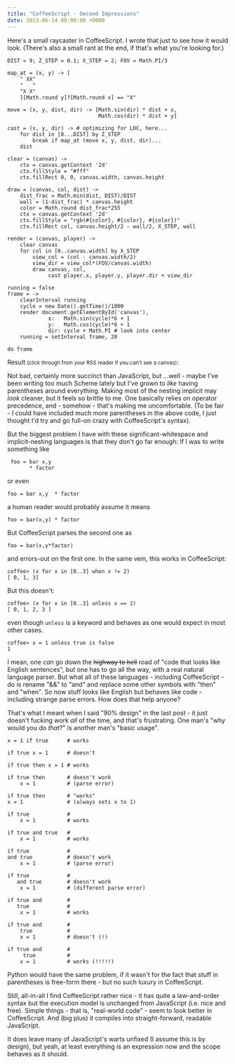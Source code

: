 ```yaml
---
title: "CoffeeScript - Second Impressions"
date: 2013-06-14 00:00:00 +0000
---
```

Here's a small raycaster in CoffeeScript. I wrote that just to see how it
would look. (There's also a small rant at the end, if that's what you're
looking for.)

    DIST = 9; Z_STEP = 0.1; X_STEP = 2; FOV = Math.PI/3

    map_at = (x, y) -> [
        " XX"
        "   "
        "X X"
        ][Math.round y]?[Math.round x] == "X"

    move = (x, y, dist, dir) -> [Math.sin(dir) * dist + x,
                                 Math.cos(dir) * dist + y]

    cast = (x, y, dir) -> # optimizing for LOC, here...
        for dist in [0...DIST] by Z_STEP
            break if map_at (move x, y, dist, dir)...
        dist

    clear = (canvas) ->
        ctx = canvas.getContext '2d'
        ctx.fillStyle = "#fff"
        ctx.fillRect 0, 0, canvas.width, canvas.height

    draw = (canvas, col, dist) ->
        dist_frac = Math.min(dist, DIST)/DIST
        wall = (1-dist_frac) * canvas.height
        color = Math.round dist_frac*255
        ctx = canvas.getContext '2d'
        ctx.fillStyle = "rgb(#{color}, #{color}, #{color})"
        ctx.fillRect col, canvas.height/2 - wall/2, X_STEP, wall

    render = (canvas, player) ->
        clear canvas
        for col in [0..canvas.width] by X_STEP
            view_col = (col - canvas.width/2)
            view_dir = view_col*(FOV/canvas.width)
            draw canvas, col,
                 cast player.x, player.y, player.dir + view_dir

    running = false
    frame = ->
        clearInterval running
        cycle = new Date().getTime()/1000
        render document.getElementById('canvas'),
                 x:   Math.sin(cycle)*6 + 1
                 y:   Math.cos(cycle)*6 + 1
                 dir: cycle + Math.PI # look into center
        running = setInterval frame, 20

    do frame

Result <small>(click through from your RSS reader if you can't see a canvas)</small>:

<div>
<canvas id="canvas" width="100" height="100"></canvas>
<script>
// Generated by CoffeeScript 1.6.3
(function() {
  var DIST, FOV, X_STEP, Z_STEP, cast, clear, draw, frame, map_at, move, render, running;

  DIST = 9;

  Z_STEP = 0.1;

  X_STEP = 2;

  FOV = Math.PI / 3;

  map_at = function(x, y) {
    var _ref;
    return ((_ref = [" XX", "   ", "X X"][Math.round(y)]) != null ? _ref[Math.round(x)] : void 0) === "X";
  };

  move = function(x, y, dist, dir) {
    return [Math.sin(dir) * dist + x, Math.cos(dir) * dist + y];
  };

  cast = function(x, y, dir) {
    var dist, _i;
    for (dist = _i = 0; Z_STEP > 0 ? _i < DIST : _i > DIST; dist = _i += Z_STEP) {
      if (map_at.apply(null, move(x, y, dist, dir))) {
        break;
      }
    }
    return dist;
  };

  clear = function(canvas) {
    var ctx;
    ctx = canvas.getContext('2d');
    ctx.fillStyle = "#fff";
    return ctx.fillRect(0, 0, canvas.width, canvas.height);
  };

  draw = function(canvas, col, dist) {
    var color, ctx, dist_frac, wall;
    dist_frac = Math.min(dist, DIST) / DIST;
    wall = (1 - dist_frac) * canvas.height;
    color = Math.round(dist_frac * 255);
    ctx = canvas.getContext('2d');
    ctx.fillStyle = "rgb(" + color + ", " + color + ", " + color + ")";
    return ctx.fillRect(col, canvas.height / 2 - wall / 2, X_STEP, wall);
  };

  render = function(canvas, player) {
    var col, view_col, view_dir, _i, _ref, _results;
    clear(canvas);
    _results = [];
    for (col = _i = 0, _ref = canvas.width; X_STEP > 0 ? _i <= _ref : _i >= _ref; col = _i += X_STEP) {
      view_col = col - canvas.width / 2;
      view_dir = view_col * (FOV / canvas.width);
      _results.push(draw(canvas, col, cast(player.x, player.y, player.dir + view_dir)));
    }
    return _results;
  };

  running = false;

  frame = function() {
    var cycle;
    clearInterval(running);
    cycle = new Date().getTime() / 1000;
    render(document.getElementById("canvas"), {
      x: Math.sin(cycle) * 6 + 1,
      y: Math.cos(cycle) * 6 + 1,
      dir: cycle + Math.PI
    });
    return running = setInterval(frame, 20);
  };

  frame();

}).call(this);
</script>
</div>

Not bad, certainly more succinct than JavaScript, but ...well - maybe I've been
writing too much Scheme lately but I've grown to *like* having parentheses
around everything. Making most of the nesting implicit may *look* cleaner,
but it feels so brittle to me. One basically relies on operator precedence,
and - somehow - that's making me uncomfortable. (To be fair - I could
have included much more parentheses in the above code, I just thought
I'd try and go full-on crazy with CoffeeScript's syntax).

But the biggest problem I have with these significant-whitespace and
implicit-nesting languages is that they don't go far enough: If I was to write
something like

     foo = bar x,y
           * factor

or even

    foo = bar x,y  * factor

a human reader would probably assume it means

    foo = bar(x,y) * factor

But CoffeeScript parses the second one as

    foo = bar(x,y*factor)

and errors-out on the first one. In the same vein,
this works in CoffeeScript:

    coffee> (x for x in [0..3] when x != 2)
    [ 0, 1, 3]

But this doesn't:

    coffee> (x for x in [0..3] unless x == 2)
    [ 0, 1, 2, 3 ]

even though `unless` is a keyword and behaves as one would expect in most other cases.

    coffee> x = 1 unless true is false
    1

I mean, one *can* go down the <strike>highway to hell</strike> road of "code
that looks like English sentences", but one has to go all the way, with a real
natural language parser.  But what all of these languages - including
CoffeeScript - do is rename "&&" to "and" and replace some other symbols with
"then" and "when". So now stuff looks like English but behaves like code -
including strange parse errors. How does that help anyone?

That's what I meant when I said "90% design" in the last post - it just doesn't fucking
work *all* of the time, and that's frustrating. One man's "why would you do *that*?" is another
man's "basic usage".

    x = 1 if true      # works

    if true x = 1      # doesn't

    if true then x = 1 # works

    if true then       # doesn't work
        x = 1          # (parse error)
        
    if true then       # "works"
    x = 1              # (always sets x to 1)

    if true            #
        x = 1          # works

    if true and true   #
        x = 1          # works

    if true            #
    and true           # doesn't work
        x = 1          # (parse error)

    if true            #
       and true        # doesn't work
        x = 1          # (different parse error)

    if true and        #
       true            #
        x = 1          # works

    if true and        #
        true           #
        x = 1          # doesn't (!)

    if true and        #
         true          #
        x = 1          # works (!!!!!)

Python would have the same problem, if it wasn't for the fact
that stuff in parentheses is free-form there - but no such luxury in
CoffeeScript.

Still, all-in-all I find CoffeeScript rather nice - it has quite a law-and-order
syntax but the execution model is unchanged from JavaScript (i.e. nice and
free). Simple things - that is, "real-world code" - seem to look better in
CoffeeScript. And (big plus) it compiles into straight-forward, readable
JavaScript.

It does leave many of JavaScript's warts unfixed (I assume this is by design),
but yeah, at least everything is an expression now and the scope behaves as it
should.

